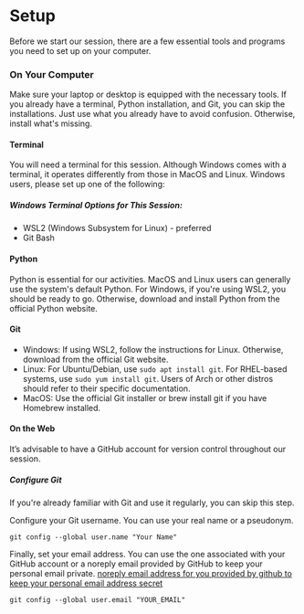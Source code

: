 # Setup

Before we start our session, there are a few essential tools and programs you need to set up on your computer.

### On Your Computer

Make sure your laptop or desktop is equipped with the necessary tools. If you already have a terminal, Python installation, and Git, you can skip the installations. Just use what you already have to avoid confusion. Otherwise, install what's missing.

#### Terminal

You will need a terminal for this session. Although Windows comes with a terminal, it operates differently from those in MacOS and Linux. Windows users, please set up one of the following:

##### Windows Terminal Options for This Session:

* WSL2 (Windows Subsystem for Linux) - preferred
* Git Bash

#### Python

Python is essential for our activities. MacOS and Linux users can generally use the system's default Python. For Windows, if you're using WSL2, you should be ready to go. Otherwise, download and install Python from the official Python website.

#### Git

* Windows: If using WSL2, follow the instructions for Linux. Otherwise, download from the official Git website.
* Linux: For Ubuntu/Debian, use ```sudo apt install git```. For RHEL-based systems, use ```sudo yum install git```. Users of Arch or other distros should refer to their specific documentation.
* MacOS: Use the official Git installer or brew install git if you have Homebrew installed.

#### On the Web

It’s advisable to have a GitHub account for version control throughout our session.

##### Configure Git

If you're already familiar with Git and use it regularly, you can skip this step.

Configure your Git username. You can use your real name or a pseudonym.

```
git config --global user.name "Your Name"
```

Finally, set your email address. You can use the one associated with your GitHub account or a noreply email provided by GitHub to keep your personal email private. [noreply email address for you provided by github to keep your personal email address secret](https://docs.github.com/en/account-and-profile/setting-up-and-managing-your-personal-account-on-github/managing-email-preferences/setting-your-commit-email-address)

```
git config --global user.email "YOUR_EMAIL"
```